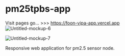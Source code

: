 # pm25tpbs-app

Visit pages go... >>> https://foon-vipa-app.vercel.app
![Untitled-mockup-6](https://user-images.githubusercontent.com/20137401/164976796-d8a2c330-c531-487a-bbfd-25ddc18c8ffd.png)

![Untitled-mockup-7](https://user-images.githubusercontent.com/20137401/164976800-74d6fee8-6877-4b9b-b6cc-10f7d922aab2.png)


Responsive web application for pm2.5 sensor node.
